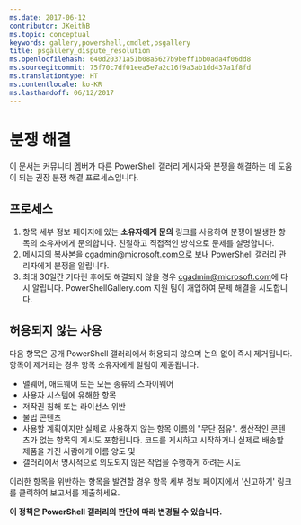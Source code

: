 ```yaml
---
ms.date: 2017-06-12
contributor: JKeithB
ms.topic: conceptual
keywords: gallery,powershell,cmdlet,psgallery
title: psgallery_dispute_resolution
ms.openlocfilehash: 640d20371a51b08a5627b9beff1bb0ada4f06dd8
ms.sourcegitcommit: 75f70c7df01eea5e7a2c16f9a3ab1dd437a1f8fd
ms.translationtype: HT
ms.contentlocale: ko-KR
ms.lasthandoff: 06/12/2017
---
```

# <a name="dispute-resolution"></a>분쟁 해결

이 문서는 커뮤니티 멤버가 다른 PowerShell 갤러리 게시자와 분쟁을 해결하는 데 도움이 되는 권장 분쟁 해결 프로세스입니다.

## <a name="process"></a>프로세스

1. 항목 세부 정보 페이지에 있는 **소유자에게 문의** 링크를 사용하여 분쟁이 발생한 항목의 소유자에게 문의합니다.
친절하고 직접적인 방식으로 문제를 설명합니다.
2. 메시지의 복사본을 [cgadmin@microsoft.com](mailto:cgadmin@microsoft.com)으로 보내 PowerShell 갤러리 관리자에게 분쟁을 알립니다.
3. 최대 30일간 기다린 후에도 해결되지 않을 경우 [cgadmin@microsoft.com](mailto:cgadmin@microsoft.com)에 다시 알립니다.
PowerShellGallery.com 지원 팀이 개입하여 문제 해결을 시도합니다.


## <a name="prohibited-use"></a>허용되지 않는 사용

다음 항목은 공개 PowerShell 갤러리에서 허용되지 않으며 논의 없이 즉시 제거됩니다.  항목이 제거되는 경우 항목 소유자에게 알림이 제공됩니다.

- 맬웨어, 애드웨어 또는 모든 종류의 스파이웨어
- 사용자 시스템에 유해한 항목
- 저작권 침해 또는 라이선스 위반
- 불법 콘텐츠
- 사용할 계획이지만 실제로 사용하지 않는 항목 이름의 "무단 점유". 생산적인 콘텐츠가 없는 항목의 게시도 포함됩니다.
코드를 게시하고 시작하거나 실제로 배송할 제품을 가진 사람에게 이름 양도 및
- 갤러리에서 명시적으로 의도되지 않은 작업을 수행하게 하려는 시도


이러한 항목을 위반하는 항목을 발견할 경우 항목 세부 정보 페이지에서 '신고하기' 링크를 클릭하여 보고서를 제출하세요.

**이 정책은 PowerShell 갤러리의 판단에 따라 변경될 수 있습니다.**

